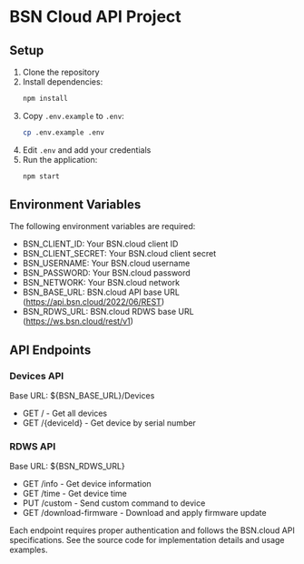 # BSN Cloud API Project

## Setup

1. Clone the repository
2. Install dependencies:
   ```bash
   npm install
   ```
3. Copy `.env.example` to `.env`:
   ```bash
   cp .env.example .env
   ```
4. Edit `.env` and add your credentials
5. Run the application:
   ```bash
   npm start
   ```

## Environment Variables

The following environment variables are required:

- BSN_CLIENT_ID: Your BSN.cloud client ID
- BSN_CLIENT_SECRET: Your BSN.cloud client secret
- BSN_USERNAME: Your BSN.cloud username
- BSN_PASSWORD: Your BSN.cloud password
- BSN_NETWORK: Your BSN.cloud network
- BSN_BASE_URL: BSN.cloud API base URL (https://api.bsn.cloud/2022/06/REST)
- BSN_RDWS_URL: BSN.cloud RDWS base URL (https://ws.bsn.cloud/rest/v1)

## API Endpoints

### Devices API

Base URL: ${BSN_BASE_URL}/Devices

- GET / - Get all devices
- GET /{deviceId} - Get device by serial number

### RDWS API

Base URL: ${BSN_RDWS_URL}

- GET /info - Get device information
- GET /time - Get device time
- PUT /custom - Send custom command to device
- GET /download-firmware - Download and apply firmware update

Each endpoint requires proper authentication and follows the BSN.cloud API specifications. See the source code for implementation details and usage examples.
